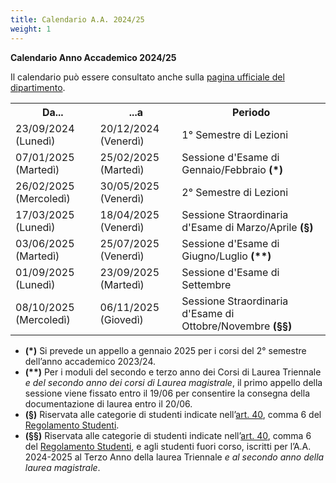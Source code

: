 ```yaml
---
title: Calendario A.A. 2024/25
weight: 1
---
```


**Calendario Anno Accademico 2024/25**

Il calendario può essere consultato anche sulla [pagina ufficiale del dipartimento](https://i3s.web.uniroma1.it/it/calendario-didattico).

<table>
    <tr>
        <th>Da...</th>
        <th>...a</th>
        <th>Periodo</th>
    </tr>
    <tr>
        <td>23/09/2024 (Lunedì)</td>
        <td>20/12/2024 (Venerdì)</td>
        <td>1° Semestre di Lezioni</td>
    </tr>
    <tr>
        <td>07/01/2025 (Martedì)</td>
        <td>25/02/2025 (Martedì)</td>
        <td>Sessione d'Esame di Gennaio/Febbraio <b>(*)</b></td>
    </tr>
    <tr>
        <td>26/02/2025 (Mercoledì)</td>
        <td>30/05/2025 (Venerdì)</td>
        <td>2° Semestre di Lezioni</td>
    </tr>
    <tr>
        <td>17/03/2025 (Lunedì)</td>
        <td>18/04/2025 (Venerdì)</td>
        <td>Sessione Straordinaria d'Esame di Marzo/Aprile <b>(§)</b></td>
    </tr>
    <tr>
        <td>03/06/2025 (Martedì)</td>
        <td>25/07/2025 (Venerdì)</td>
        <td>Sessione d'Esame di Giugno/Luglio <b>(**)</b></td>
    </tr>
    <tr>
        <td>01/09/2025 (Lunedì)</td>
        <td>23/09/2025 (Martedì)</td>
        <td>Sessione d'Esame di Settembre</td>
    </tr>
    <tr>
        <td>08/10/2025 (Mercoledì)</td>
        <td>06/11/2025 (Giovedì)</td>
        <td>Sessione Straordinaria d'Esame di Ottobre/Novembre <b>(§§)</b></td>
    </tr>
</table>

- **(*)** Si prevede un appello a gennaio 2025 per i corsi del 2° semestre dell’anno accademico 2023/24.
- **(\*\*)** Per i moduli del secondo e terzo anno dei Corsi di Laurea Triennale _e del secondo anno dei corsi di Laurea magistrale_, il primo appello della sessione viene fissato entro il 19/06 per consentire la consegna della documentazione di laurea entro il 20/06.  
- **(§)** Riservata alle categorie di studenti indicate nell’[art. 40](https://www.uniroma1.it/it/content/esami-di-profitto), comma 6 del [Regolamento Studenti](https://www.uniroma1.it/it/pagina/regolamento-studenti).  
- **(§§)** Riservata alle categorie di studenti indicate nell’[art. 40](https://www.uniroma1.it/it/content/esami-di-profitto), comma 6 del [Regolamento Studenti](https://www.uniroma1.it/it/pagina/regolamento-studenti), e agli studenti fuori corso, iscritti per l’A.A. 2024-2025 al Terzo Anno della laurea Triennale _e al secondo anno della laurea magistrale_.